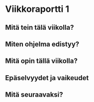 # Viikkoraportti 1
## Mitä tein tälä viikolla?

## Miten ohjelma edistyy?

## Mitä opin tällä viikolla?

## Epäselvyydet ja vaikeudet

## Mitä seuraavaksi?
